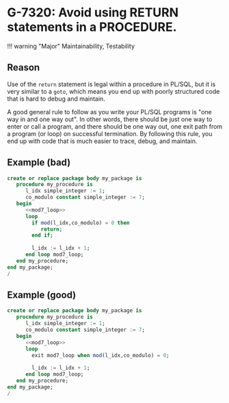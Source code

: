 # G-7320: Avoid using RETURN statements in a PROCEDURE.

!!! warning "Major"
    Maintainability, Testability

## Reason

Use of the `return` statement is legal within a procedure in PL/SQL, but it is very similar to a `goto`, which means you end up with poorly structured code that is hard to debug and maintain. 

A good general rule to follow as you write your PL/SQL programs is "one way in and one way out". In other words, there should be just one way to enter or call a program, and there should be one way out, one exit path from a program (or loop) on successful termination. By following this rule, you end up with code that is much easier to trace, debug, and maintain.

## Example (bad)

``` sql
create or replace package body my_package is
   procedure my_procedure is
      l_idx simple_integer := 1;
      co_modulo constant simple_integer := 7;
   begin
      <<mod7_loop>>
      loop
        if mod(l_idx,co_modulo) = 0 then
           return;
        end if;
         
        l_idx := l_idx + 1;
      end loop mod7_loop;
   end my_procedure;
end my_package;
/
```

## Example (good)

``` sql
create or replace package body my_package is
   procedure my_procedure is
      l_idx simple_integer := 1;
      co_modulo constant simple_integer := 7;
   begin
      <<mod7_loop>>
      loop
        exit mod7_loop when mod(l_idx,co_modulo) = 0;
         
        l_idx := l_idx + 1;
      end loop mod7_loop;
   end my_procedure;
end my_package;
/
```